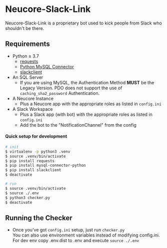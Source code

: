 # Neucore-Slack-Link
Neucore-Slack-Link is a proprietary bot used to kick people from Slack who shouldn't be there.

## Requirements
* Python ≥ 3.7
  * [requests](https://pypi.org/project/requests/)
  * [Python MySQL Connector](https://dev.mysql.com/downloads/connector/python/)
  * [slackclient](https://github.com/slackapi/python-slackclient)
* An SQL Server
  * If you are using MySQL, the Authentication Method **MUST** be the Legacy Version. PDO does not support the use of `caching_sha2_password` Authentication. 
* A Neucore Instance
  * Plus a Neucore app with the appropriate roles as listed in `config.ini`
* A Slack Workspace
  * Plus a Slack app (with bot) with the appropriate roles as listed in `config.ini`
  * Add the bot to the "NotificationChannel" from the config
  
#### Quick setup for development
```sh
# init
$ virtualenv -p python3 .venv
$ source .venv/bin/activate
$ pip install requests
$ pip install mysql-connector-python
$ pip install slackclient
$ deactivate

# run
$ source .venv/bin/activate
$ source ./.env
$ python3 checker.py
$ deactivate
```

## Running the Checker
* Once you've got `config.ini` setup, just run `checker.py`  
  You can also use environment variables instead of modifying config.ini. For dev env copy .env.dist to 
  .env and execute `source ./.env`
